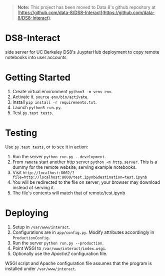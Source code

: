 > **Note:** This project has been moved to Data 8's github repository at [https://github.com/data-8/DS8-Interact](https://github.com/data-8/DS8-Interact).

# DS8-Interact
side server for UC Berkeley DS8's JuypterHub deployment to copy remote notebooks 
into user accounts

# Getting Started

1. Create virtual environment `python3 -m venv env`.
2. Activate it. `source env/bin/activate`.
3. Install `pip install -r requirements.txt`.
4. Launch `python3 run.py`.
5. Test `py.test tests`.

# Testing

Use `py.test tests`, or to see it in action:
 
1. Run the server `python run.py --development`.
2. From `remote` start another http server `python -m http.server`. This is a 
dummy for the remote website, serving example notebooks.
3. Visit `http://localhost:8002/?file=http://localhost:8000/test.ipynb&destination=test.ipynb`
4. You will be redirected to the file on server; your browser may download 
instead of serving it.
5. The file's contents will match that of remote/test.ipynb

# Deploying

1. Setup in `/var/www/interact`.
2. Configurations are in `app/config.py`. Modify attributes accordingly in 
`ProductionConfig`.
3. Run the server `python run.py --production`.
4. Point WSGI to `/var/www/interact/index.wsgi`.
5. Optionally use the *Apache2* configuration file.

WSGI script and Apache configuration file assumes that the program is installed 
under `/var/www/interact`.
